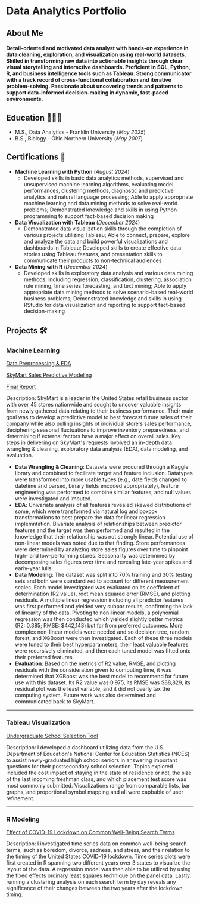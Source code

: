 # Data Analytics Portfolio
## About Me
#### Detail-oriented and motivated data analyst with hands-on experience in data cleaning, exploration, and visualization using real-world datasets. Skilled in transforming raw data into actionable insights through clear visual storytelling and interactive dashboards. Proficient in SQL, Python, R, and business intelligence tools such as Tableau. Strong communicator with a track record of cross-functional collaboration and iterative problem-solving. Passionate about uncovering trends and patterns to support data-informed decision-making in dynamic, fast-paced environments.

## Education 👨🏻‍🎓
* M.S., Data Analytics - Franklin University (_May 2025_)
* B.S., Biology - Ohio Northern University (_May 2007_)

## Certifications 🏅
* **Machine Learning with Python** (_August 2024_)
  * Developed skills in basic data analytics methods, supervised and unsupervised machine learning algorithms, evaluating model performances, clustering methods, diagnostic and predictive analytics and natural language processing; Able to apply appropriate machine learning and data mining methods to solve real-world problems; Demonstrated knowledge and skills in using Python programming to support fact-based decision making
* **Data Visualization with Tableau** (_December 2024_)
  * Demonstrated data visualization skills through the completion of various projects utilizing Tableau; Able to connect, prepare, explore and analyze the data and build powerful visualizations and dashboards in Tableau; Developed skills to create effective data stories using Tableau features, and presentation skills to communicate their products to non-technical audiences
* **Data Mining with R** (_December 2024_)
  * Developed skills in exploratory data analysis and various data mining methods, including regression, classification, clustering, association rule mining, time series forecasting, and text mining; Able to apply appropriate data mining methods to solve scenario-based real-world business problems; Demonstrated knowledge and skills in using RStudio for data visualization and reporting to support fact-based decision-making


## Projects 🛠️
### Machine Learning
[Data Preprocessing & EDA]()

[SkyMart Sales Predictive Modeling]()

<a href="SkyMart_Final_Report.docx" download>Final Report</a>

Description: SkyMart is a leader in the United States retail business sector with over 45 stores nationwide and sought to uncover valuable insights from newly gathered data relating to their business performance. Their main goal was to develop a predictive model to best forecast future sales of their company while also pulling insights of individual store's sales performance, deciphering seasonal fluctuations to improve inventory preparedness, and determining if external factors have a major effect on overall sales. Key steps in delivering on SkyMart's requests involved an in-depth data wrangling & cleaning, exploratory data analysis (EDA), data modeling, and evaluation. 
* **Data Wrangling & Cleaning**: Datasets were procured through a Kaggle library and combined to facilitate target and feature inclusion. Datatypes were transformed into more usable types (e.g., date fields changed to datetime and parsed, binary fields encoded appropriately), feature engineering was performed to combine similar features, and null values were investigated and imputed.
* **EDA**: Univariate analysis of all features revealed skewed distributions of some, which were transformed via natural log and boxcox transformations to best prepare the data for linear regression implemntation. Bivariate analysis of relationships between predictor features and the target was then performed and resulted in the knowledge that their relationship was not strongly linear. Potential use of non-linear models was noted due to that finding. Store performances were determined by analyzing store sales figures over time to pinpoint high- and low-performing stores. Seasonality was determined by decomposing sales figures over time and revealing late-year spikes and early-year lulls.
* **Data Modeling**: The dataset was split into 70% training and 30% testing sets and both were standardized to account for different measurement scales. Each model investigated was evaluated on its coefficient of determination (R2 value), root mean squared error (RMSE), and plotting residuals. A multiple linear regression  including all predictor features was first performed and yielded very subpar results, confirming the lack of linearity of the data. Pivoting to non-linear models, a polynomial regression was then conducted which yielded slightly better metrics (R2: 0.385; RMSE: $442,143) but far from preferred outcomes. More complex non-linear models were needed and so decision tree, random forest, and XGBoost were then investigated. Each of these three models were tuned to their best hyperparameters, their least valuable features were recursively eliminated, and then each tuned model was fitted onto their preferred features.
* **Evaluation**: Based on the metrics of R2 value, RMSE, and plotting residuals with the consideration given to computing time, it was determined that XGBoost was the best model to recommend for future use with this dataset. Its R2 value was 0.975, its RMSE was $88,829, its residual plot was the least variable, and it did not overly tax the computing system. Future work was also determined and communicated back to SkyMart.

---

### Tableau Visualization
[Undergraduate School Selection Tool](https://public.tableau.com/views/UndergraduateSchoolSelectionTool2014/Dashboard1?:language=en-US&:sid=&:redirect=auth&:display_count=n&:origin=viz_share_link)

Description: I developed a dashboard utilizing data from the U.S. Department of Education's National Center for Education Statistics (NCES) to assist newly-graduated high school seniors in answering important questions for their postsecondary school selection. Topics explored included the cost impact of staying in the state of residence or not, the size of the last incoming freshman class, and which placement test score was most commonly submitted. Visualizations range from comparable lists, bar graphs, and proportional symbol mapping and all were capbable of user refinement. 

---

### R Modeling
[Effect of COVID-19 Lockdown on Common Well-Being Search Terms](https://github.com/user-attachments/files/18431560/COVID-19.Lockdown.Effect.on.Search.Terms.docx)

Description: I investigated time series data on common well-being search terms, such as boredom, divorce, sadness, and stress, and their relation to the timing of the United States COVID-19 lockdown. Time series plots were first created in R spanning two different years over 3 states to visualize the layout of the data. A regression model was then able to be utilized by using the fixed effects ordinary least squares technique on the panel data. Lastly, running a clustering analysis on each search term by day reveals any significance of their changes between the two years after the lockdown timing. 
